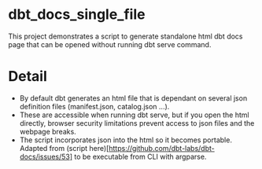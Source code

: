 # dbt_docs_single_file
This project demonstrates a script to generate standalone html dbt docs page that can be opened without running dbt serve command.

# Detail
- By default dbt generates an html file that is dependant on several json definition files (manifest.json, catalog.json ...). 
- These are accessible when running dbt serve, but if you open the html directly, browser security limitations prevent access to json files and the webpage breaks. 
- The script incorporates json into the html so it becomes portable. Adapted from (script here)[https://github.com/dbt-labs/dbt-docs/issues/53] to be executable from CLI with argparse.
